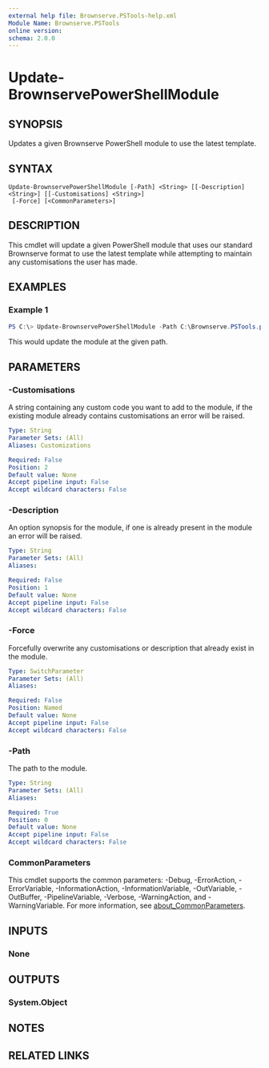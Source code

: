 ```yaml
---
external help file: Brownserve.PSTools-help.xml
Module Name: Brownserve.PSTools
online version:
schema: 2.0.0
---
```


# Update-BrownservePowerShellModule

## SYNOPSIS

Updates a given Brownserve PowerShell module to use the latest template.

## SYNTAX

```text
Update-BrownservePowerShellModule [-Path] <String> [[-Description] <String>] [[-Customisations] <String>]
 [-Force] [<CommonParameters>]
```

## DESCRIPTION

This cmdlet will update a given PowerShell module that uses our standard Brownserve format to use the latest template while attempting to maintain any customisations the user has made.

## EXAMPLES

### Example 1

```powershell
PS C:\> Update-BrownservePowerShellModule -Path C:\Brownserve.PSTools.psm1
```

This would update the module at the given path.

## PARAMETERS

### -Customisations

A string containing any custom code you want to add to the module, if the existing module already contains customisations an error will be raised.

```yaml
Type: String
Parameter Sets: (All)
Aliases: Customizations

Required: False
Position: 2
Default value: None
Accept pipeline input: False
Accept wildcard characters: False
```

### -Description

An option synopsis for the module, if one is already present in the module an error will be raised.

```yaml
Type: String
Parameter Sets: (All)
Aliases:

Required: False
Position: 1
Default value: None
Accept pipeline input: False
Accept wildcard characters: False
```

### -Force

Forcefully overwrite any customisations or description that already exist in the module.

```yaml
Type: SwitchParameter
Parameter Sets: (All)
Aliases:

Required: False
Position: Named
Default value: None
Accept pipeline input: False
Accept wildcard characters: False
```

### -Path

The path to the module.

```yaml
Type: String
Parameter Sets: (All)
Aliases:

Required: True
Position: 0
Default value: None
Accept pipeline input: False
Accept wildcard characters: False
```

### CommonParameters

This cmdlet supports the common parameters: -Debug, -ErrorAction, -ErrorVariable, -InformationAction, -InformationVariable, -OutVariable, -OutBuffer, -PipelineVariable, -Verbose, -WarningAction, and -WarningVariable. For more information, see [about_CommonParameters](http://go.microsoft.com/fwlink/?LinkID=113216).

## INPUTS

### None

## OUTPUTS

### System.Object

## NOTES

## RELATED LINKS

